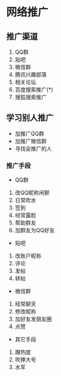 # 网络推广

## 推广渠道

1. QQ群
2. 贴吧
3. 微信群
4. 腾讯兴趣部落
5. 相关论坛
6. 百度搜索推广(*)
7. 搜狐搜索推广

## 学习别人推广

* 加推广QQ群
* 加推广微信群
* 寻找会推广的人

### 推广手段

* QQ群
1. 改QQ昵称闲聊
2. 日常吹水
3. 签到
4. 经常露脸
5. 帮助群友
6. 加群友为QQ好友

* 贴吧
1. 改账户昵称
2. 评论
3. 发帖
4. 转帖

* 微信群
1. 经常聊天
2. 修改昵称
3. 加好友发朋友圈
4. 点赞

* 其它手段
1. 蹭热度
2. 吹捧大号
3. 水军
